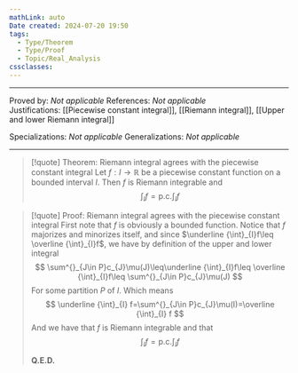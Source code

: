 ```yaml
---
mathLink: auto
Date created: 2024-07-20 19:50
tags:
  - Type/Theorem
  - Type/Proof
  - Topic/Real_Analysis
cssclasses:
---
```


---

Proved by: _Not applicable_
References: _Not applicable_
Justifications: [[Piecewise constant integral]], [[Riemann integral]], [[Upper and lower Riemann integral]]

Specializations: _Not applicable_
Generalizations: _Not applicable_

---

> [!quote] Theorem: Riemann integral agrees with the piecewise constant integral
> Let $f:I\to \mathbb{R}$ be a piecewise constant function on a bounded interval $I$. Then $f$ is Riemann integrable and $$ \int_{I} f  = \text{p.c.} \int_{I} f$$

>[!quote] Proof: Riemann integral agrees with the piecewise constant integral
>First note that $f$ is obviously a bounded function. Notice that $f$ majorizes and minorizes itself, and since $\underline {\int}_{I}f\leq \overline {\int}_{I}f$, we have by definition of the upper and lower integral$$ \sum^{}_{J\in P}c_{J}\mu(J)\leq\underline {\int}_{I}f\leq \overline {\int}_{I}f\leq \sum^{}_{J\in P}c_{J}\mu(J)  $$For some partition $P$ of $I$. Which means $$ \underline {\int}_{I} f=\sum^{}_{J\in P}c_{J}\mu(I)=\overline {\int}_{I} f $$And we have that $f$ is Riemann integrable and that $$ \int_{I} f=\text{p.c.} \int_{I} f $$
>
>**Q.E.D.**